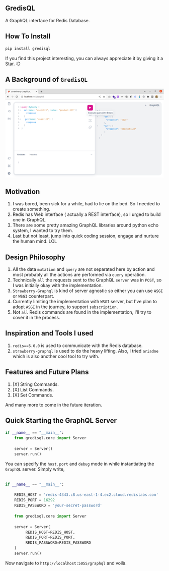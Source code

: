 ## GredisQL
A GraphQL interface for Redis Database. 

## How To Install
```python
pip install gredisql
```
If you find this project interesting, you can always appreciate it by giving it a Star. :D 

## A Background of `GredisQL`
![background_image](/img/gredisql-bg.png)

##  Motivation
1. I was bored, been sick for a while, had to lie on the bed. So I needed to create something. 
2. Redis has Web interface ( actually a REST interface), so I urged to build one in GraphQL. 
3. There are some pretty amazing GraphQL libraries around python echo system, I wanted to try them. 
4. Last but not least, jump into quick coding session, engage and nurture the human mind. LOL

## Design Philosophy
1. All the data `mutation` and `query` are not separated here by action and most probably all the actions are performed via `query` operation.
2. Technically `all` the requests sent to the GraphQL `server` was in `POST`, so I was initially okay with the implementation. 
3. `Strawberry-Graphql` is kind of server agnostic so either you can use `ASGI` or `WSGI` counterpart. 
4. Currently limiting the implementation with `WSGI` server, but I've plan to adopt `ASGI` in the journey, to support `subscription`. 
5. Not `all` Redis commands are found in the implementation, I'll try to cover it in the process. 

## Inspiration and Tools I used
1. `redis==5.0.0` is used to communicate with the Redis database. 
2. `strawberry-graphql` is used to do the heavy lifting. Also, I tried `ariadne` which is also another cool tool to try with.

## Features and Future Plans
1. [X] String Commands.
2. [X] List Commands. 
3. [X] Set Commands. 

And many more to come in the future iteration.

## Quick Starting the GraphQL Server
```python
if __name__ == "__main__":
    from gredisql.core import Server

    server = Server()
    server.run()
```
You can specify the `host`, `port` and `debug` mode in while instantiating the `GraphQL` server. 
Simply write, 
```python

if __name__ == "__main__":

    REDIS_HOST = 'redis-4343.c8.us-east-1-4.ec2.cloud.redislabs.com'
    REDIS_PORT = 16292
    REDIS_PASSWORD = 'your-secret-password'

    from gredisql.core import Server

    server = Server(
         REDIS_HOST=REDIS_HOST,
         REDIS_PORT=REDIS_PORT,
         REDIS_PASSWORD=REDIS_PASSWORD
    )
    server.run()

```
Now navigate to `http://localhost:5055/graphql` and voilà. 
